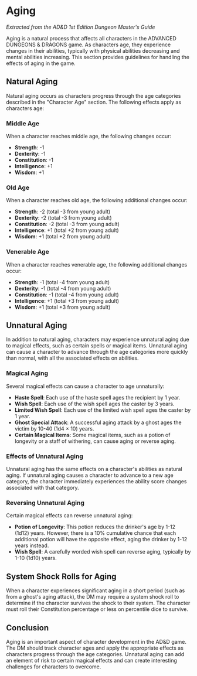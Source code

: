 # Aging

*Extracted from the AD&D 1st Edition Dungeon Master's Guide*

Aging is a natural process that affects all characters in the ADVANCED DUNGEONS & DRAGONS game. As characters age, they experience changes in their abilities, typically with physical abilities decreasing and mental abilities increasing. This section provides guidelines for handling the effects of aging in the game.

## Natural Aging

Natural aging occurs as characters progress through the age categories described in the "Character Age" section. The following effects apply as characters age:

### Middle Age

When a character reaches middle age, the following changes occur:

- **Strength**: -1
- **Dexterity**: -1
- **Constitution**: -1
- **Intelligence**: +1
- **Wisdom**: +1

### Old Age

When a character reaches old age, the following additional changes occur:

- **Strength**: -2 (total -3 from young adult)
- **Dexterity**: -2 (total -3 from young adult)
- **Constitution**: -2 (total -3 from young adult)
- **Intelligence**: +1 (total +2 from young adult)
- **Wisdom**: +1 (total +2 from young adult)

### Venerable Age

When a character reaches venerable age, the following additional changes occur:

- **Strength**: -1 (total -4 from young adult)
- **Dexterity**: -1 (total -4 from young adult)
- **Constitution**: -1 (total -4 from young adult)
- **Intelligence**: +1 (total +3 from young adult)
- **Wisdom**: +1 (total +3 from young adult)

## Unnatural Aging

In addition to natural aging, characters may experience unnatural aging due to magical effects, such as certain spells or magical items. Unnatural aging can cause a character to advance through the age categories more quickly than normal, with all the associated effects on abilities.

### Magical Aging

Several magical effects can cause a character to age unnaturally:

- **Haste Spell**: Each use of the haste spell ages the recipient by 1 year.
- **Wish Spell**: Each use of the wish spell ages the caster by 3 years.
- **Limited Wish Spell**: Each use of the limited wish spell ages the caster by 1 year.
- **Ghost Special Attack**: A successful aging attack by a ghost ages the victim by 10-40 (1d4 × 10) years.
- **Certain Magical Items**: Some magical items, such as a potion of longevity or a staff of withering, can cause aging or reverse aging.

### Effects of Unnatural Aging

Unnatural aging has the same effects on a character's abilities as natural aging. If unnatural aging causes a character to advance to a new age category, the character immediately experiences the ability score changes associated with that category.

### Reversing Unnatural Aging

Certain magical effects can reverse unnatural aging:

- **Potion of Longevity**: This potion reduces the drinker's age by 1-12 (1d12) years. However, there is a 10% cumulative chance that each additional potion will have the opposite effect, aging the drinker by 1-12 years instead.
- **Wish Spell**: A carefully worded wish spell can reverse aging, typically by 1-10 (1d10) years.

## System Shock Rolls for Aging

When a character experiences significant aging in a short period (such as from a ghost's aging attack), the DM may require a system shock roll to determine if the character survives the shock to their system. The character must roll their Constitution percentage or less on percentile dice to survive.

## Conclusion

Aging is an important aspect of character development in the AD&D game. The DM should track character ages and apply the appropriate effects as characters progress through the age categories. Unnatural aging can add an element of risk to certain magical effects and can create interesting challenges for characters to overcome.
